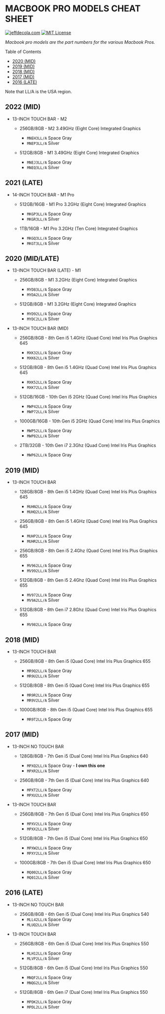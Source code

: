 # MACBOOK PRO MODELS CHEAT SHEET

[![jeffdecola.com](https://img.shields.io/badge/website-jeffdecola.com-blue)](https://jeffdecola.com)
[![MIT License](https://img.shields.io/:license-mit-blue.svg)](https://jeffdecola.mit-license.org)

_Macbook pro models are the part numbers for the various Macbook Pros._

Table of Contents

* [2020 (MID)](https://github.com/JeffDeCola/my-cheat-sheets/tree/master/other/stem/technology/computer-manufacturers/apple/macbook-pro-models-cheat-sheet#2022-mid)
* [2019 (MID)](https://github.com/JeffDeCola/my-cheat-sheets/tree/master/other/stem/technology/computer-manufacturers/apple/macbook-pro-models-cheat-sheet#2019-mid)
* [2018 (MID)](https://github.com/JeffDeCola/my-cheat-sheets/tree/master/other/stem/technology/computer-manufacturers/apple/macbook-pro-models-cheat-sheet#2018-mid)
* [2017 (MID)](https://github.com/JeffDeCola/my-cheat-sheets/tree/master/other/stem/technology/computer-manufacturers/apple/macbook-pro-models-cheat-sheet#2017-mid)
* [2016 (LATE)](https://github.com/JeffDeCola/my-cheat-sheets/tree/master/other/stem/technology/computer-manufacturers/apple/macbook-pro-models-cheat-sheet#2016-late)

Note that LL/A is the USA region.

## 2022 (MID)

* 13-INCH TOUCH BAR - M2

  * 256GB/8GB - M2 3.49GHz (Eight Core) Integrated Graphics
    * `MNEH3LL/A`   Space Gray
    * `MNEP3LL/A`   Silver

  * 512GB/8GB - M1 3.49GHz (Eight Core) Integrated Graphics
    * `MNEJ3LL/A`   Space Gray
    * `MNEQ3LL/A`   Silver

## 2021 (LATE)

* 14-INCH TOUCH BAR - M1 Pro

  * 512GB/16GB - M1 Pro 3.2GHz (Eight Core) Integrated Graphics
    * `MKGP3LL/A`   Space Gray
    * `MKGR3LL/A`   Silver

  * 1TB/16GB - M1 Pro 3.2GHz (Ten Core) Integrated Graphics
    * `MKGQ3LL/A`   Space Gray
    * `MKGT3LL/A`   Silver

## 2020 (MID/LATE)

* 13-INCH TOUCH BAR (LATE) - M1

  * 256GB/8GB - M1 3.2GHz (Eight Core) Integrated Graphics
    * `MYD83LL/A`   Space Gray
    * `MYDA2LL/A`   Silver

  * 512GB/8GB - M1 3.2GHz (Eight Core) Integrated Graphics
    * `MYD92LL/A`   Space Gray
    * `MYDC2LL/A`   Silver

* 13-INCH TOUCH BAR (MID)

  * 256GB/8GB - 8th Gen i5 1.4GHz (Quad Core) Intel Iris Plus Graphics 645
    * `MXK32LL/A`   Space Gray
    * `MXK62LL/A`   Silver

  * 512GB/8GB - 8th Gen i5 1.4GHz (Quad Core) Intel Iris Plus Graphics 645
    * `MXK52LL/A`   Space Gray
    * `MXK72LL/A`   Silver

  * 512GB/16GB - 10th Gen i5 2GHz (Quad Core) Intel Iris Plus Graphics
    * `MWP42LL/A`   Space Gray
    * `MWP72LL/A`   Silver

  * 1000GB/16GB - 10th Gen i5 2GHz (Quad Core) Intel Iris Plus Graphics
    * `MWP52LL/A`   Space Gray
    * `MWP82LL/A`   Silver

  * 2TB/32GB - 10th Gen i7 2.3Ghz (Quad Core) Intel Iris Plus Graphics
    * `MWP62LL/A`   Space Gray

## 2019 (MID)

* 13-INCH TOUCH BAR

  * 128GB/8GB - 8th Gen i5 1.4GHz (Quad Core) Intel Iris Plus Graphics 645
    * `MUHN2LL/A`   Space Gray
    * `MUHQ2LL/A`   Silver

  * 256GB/8GB - 8th Gen i5 1.4GHz (Quad Core) Intel Iris Plus Graphics 645
    * `MUHP2LL/A`   Space Gray
    * `MUHR2LL/A`   Silver

  * 256GB/8GB - 8th Gen i5 2.4Ghz (Quad Core) Intel Iris Plus Graphics 655
    * `MV962LL/A`   Space Gray
    * `MV992LL/A`   Silver

  * 512GB/8GB - 8th Gen i5 2.4Ghz (Quad Core) Intel Iris Plus Graphics 655
    * `MV972LL/A`   Space Gray
    * `MV9A2LL/A`   Silver

  * 512GB/8GB - 8th Gen i7 2.8Ghz (Quad Core) Intel Iris Plus Graphics 655
    * `MV982LL/A`   Space Gray

## 2018 (MID)

* 13-INCH TOUCH BAR

  * 256GB/8GB - 8th Gen i5 (Quad Core) Intel Iris Plus Graphics 655
    * `MR9Q2LL/A`   Space Gray
    * `MR9U2LL/A`   Silver

  * 512GB/8GB - 8th Gen i5 (Quad Core) Intel Iris Plus Graphics 655
    * `MR9R2LL/A`   Space Gray
    * `MR9V2LL/A`   Silver

  * 1000GB/8GB - 8th Gen i5 (Quad Core) Intel Iris Plus Graphics 655
    * `MR9T2LL/A`   Space Gray

## 2017 (MID)

* 13-INCH NO TOUCH BAR

  * 128GB/8GB - 7th Gen i5 (Dual Core) Intel Iris Plus Graphics 640
    * `MPXQ2LL/A`   Space Gray - **I own this one**
    * `MPXR2LL/A`   Silver

  * 256GB/8GB - 7th Gen i5 (Dual Core) Intel Iris Plus Graphics 640
    * `MPXT2LL/A`   Space Gray
    * `MPXU2LL/A`   Silver

* 13-INCH TOUCH BAR

  * 256GB/8GB - 7th Gen i5 (Dual Core) Intel Iris Plus Graphics 650
    * `MPXV2LL/A`   Space Gray
    * `MPXX2LL/A`   Silver

  * 512GB/8GB - 7th Gen i5 (Dual Core) Intel Iris Plus Graphics 650
    * `MPXW2LL/A`   Space Gray
    * `MPXY2LL/A`   Silver

  * 1000GB/8GB - 7th Gen i5 (Dual Core) Intel Iris Plus Graphics 650
    * `MQ002LL/A`   Space Gray
    * `MQ012LL/A`   Silver

## 2016 (LATE)

* 13-INCH NO TOUCH BAR

  * 256GB/8GB - 6th Gen i5 (Dual Core) Intel Iris Plus Graphics 540
    * `MLL42LL/A`   Space Gray
    * `MLUQ2LL/A`   Silver

* 13-INCH TOUCH BAR

  * 256GB/8GB - 6th Gen i5 (Dual Core) Intel Iris Plus Graphics 550
    * `MLH12LL/A`   Space Gray
    * `MLVP2LL/A`   Silver

  * 512GB/8GB - 6th Gen i5 (Dual Core) Intel Iris Plus Graphics 550
    * `MNQF2LL/A`   Space Gray
    * `MNQG2LL/A`   Silver

  * 512GB/8GB - 6th Gen i7 (Dual Core) Intel Iris Plus Graphics 550
    * `MPDK2LL/A`   Space Gray
    * `MPDL2LL/A`   Silver
